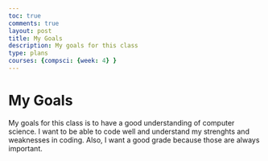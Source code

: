 ```yaml
---
toc: true
comments: true
layout: post
title: My Goals
description: My goals for this class
type: plans
courses: {compsci: {week: 4} }
---
```


# My Goals
My goals for this class is to have a good understanding of computer science. I want to be able to code well and understand my strenghts and weaknesses in coding. Also, I want a good grade because those are always important.